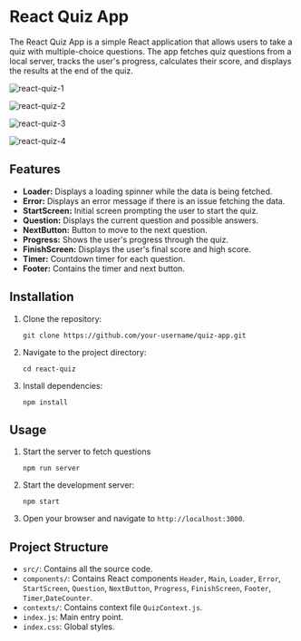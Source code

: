 # React Quiz App

The React Quiz App is a simple React application that allows users to take a quiz with multiple-choice questions.
The app fetches quiz questions from a local server, tracks the user's progress, calculates their score,
and displays the results at the end of the quiz.

![react-quiz-1](https://github.com/user-attachments/assets/023d33c0-bb75-416f-a875-4b5f41db0403)

![react-quiz-2](https://github.com/user-attachments/assets/ff406dcc-065f-4b96-8d32-fb47abe64272)

![react-quiz-3](https://github.com/user-attachments/assets/19469a09-cabd-42e2-b0b1-f5a5af121d00)

![react-quiz-4](https://github.com/user-attachments/assets/a5383a08-a527-40fe-9cca-1cadcb2d8970)


## Features

- **Loader:** Displays a loading spinner while the data is being fetched.
- **Error:** Displays an error message if there is an issue fetching the data.
- **StartScreen:** Initial screen prompting the user to start the quiz.
- **Question:** Displays the current question and possible answers.
- **NextButton:** Button to move to the next question.
- **Progress:** Shows the user's progress through the quiz.
- **FinishScreen:** Displays the user's final score and high score.
- **Timer:** Countdown timer for each question.
- **Footer:** Contains the timer and next button.

## Installation

1. Clone the repository:

   `git clone https://github.com/your-username/quiz-app.git`

2. Navigate to the project directory:

   `cd react-quiz`

3. Install dependencies:

   `npm install`

## Usage

1. Start the server to fetch questions

   `npm run server`

2. Start the development server:

   `npm start`

3. Open your browser and navigate to `http://localhost:3000`.

## Project Structure

- `src/`: Contains all the source code.
- `components/`: Contains React components `Header`, `Main`, `Loader`, `Error`, `StartScreen`, `Question`, `NextButton`, `Progress`, `FinishScreen`, `Footer`, `Timer`,`DateCounter`.
- `contexts/`: Contains context file `QuizContext.js`.
- `index.js`: Main entry point.
- `index.css`: Global styles.
